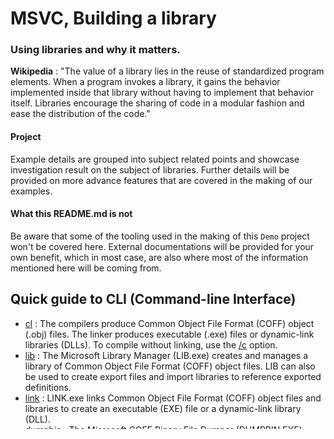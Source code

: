 # MSVC, Building a library

### Using libraries and why it matters.

**Wikipedia** : "The value of a library lies in the reuse of standardized program elements. When a program invokes a library, it gains the behavior implemented inside that library without having to implement that behavior itself. Libraries encourage the sharing of code in a modular fashion and ease the distribution of the code."

#### Project
Example details are grouped into subject related points and showcase investigation result on the subject of libraries. Further details will be provided on more advance features that are covered in the making of our examples.

#### What this README.md is not
Be aware that some of the tooling used in the making of this `Demo` project won't be covered here. External documentations will be provided for your own benefit, which in most case, are also where most of the information mentioned here will be coming from.

## Quick guide to CLI (Command-line Interface)

* [cl](https://learn.microsoft.com/en-us/cpp/build/reference/compiler-options?view=msvc-170) : The compilers produce Common Object File Format (COFF) object (.obj) files. The linker produces executable (.exe) files or dynamic-link libraries (DLLs). To compile without linking, use the [/c](https://learn.microsoft.com/en-us/cpp/build/reference/cl-invokes-the-linker?view=msvc-170) option.
* [lib](https://learn.microsoft.com/en-us/cpp/build/reference/lib-reference?view=msvc-170) : The Microsoft Library Manager (LIB.exe) creates and manages a library of Common Object File Format (COFF) object files. LIB can also be used to create export files and import libraries to reference exported definitions.
* [link](https://learn.microsoft.com/en-us/cpp/build/reference/linker-options?view=msvc-170) : LINK.exe links Common Object File Format (COFF) object files and libraries to create an executable (EXE) file or a dynamic-link library (DLL).
* [dumpbin](https://learn.microsoft.com/en-us/cpp/build/reference/dumpbin-reference?view=msvc-170) : The Microsoft COFF Binary File Dumper (DUMPBIN.EXE) displays information about Common Object File Format (COFF) binary files. You can use DUMPBIN to examine COFF object files, standard libraries of COFF objects, executable files, and dynamic-link libraries (DLLs).


## What's a library

**Wikipedia** : "A library is a collection of implementations of behavior, written in terms of a language, that has a well-defined interface by which the behavior is invoked. For instance, people who want to write a higher-level program can use a library to make system calls instead of implementing those system calls."

# Types of libraries

### Header-only library

A library is called header-only if the full definitions of all macros, functions and classes comprising the library are visible to the compiler in a header file form. Header-only libraries do not need to be separately compiled, packaged and installed in order to be used.

##### Example - MSVC Development Toolkit Cmd-line

```
C:> cl Main.cc		(Main.obj, Main.exe)
```

```
// header-only library

#include <type_traits>

class FMath {
public:
	template<typename T,
		std::enable_if_t<std::is_arithmetic<T>::value, bool> = true>
	inline static T Sum(const T& A, const T& B) {
		return A + B;
	}
};

// executable

#include <stdio.h>
#include "Math.hh"

int main(int argc /*arg count*/, char* argv[] /*arg values*/) {

	printf("%i",  FMath::Sum<int  >(1    , 2    ));
	return 0;
};
```

### Static library

A static library or statically-linked library is a set of routines, external functions and variables which are resolved in a caller at compile-time and copied into a target application by a compiler, linker, or binder, producing an object file and a stand-alone executable.

##### Example - MSVC Development Toolkit Cmd-line

```
C:> cl /c HelloWorld.cc				(HelloWorld.obj)
C:> lib HelloWorld.obj				(HelloWorld.lib)
C:> cl Main.cc /link HelloWorld.lib		(Main.obj, Main.exe)
```
*Tips : Now that the executable has been compiled and linked with the static library (.lib), the executable can invoke functions defined in the static library without the .lib existing as its now compiled into the executable. You can safely delete the .obj file and .lib file and run the executable.*

```
// static library

extern "C" const char* __cdecl Print() {
	return "Hello World!";
}

// executable

#include <stdio.h>

// forward declaration
extern "C" const char* __cdecl Print();

int main(int argc /*arg count*/, char* argv[] /*arg values*/) {

	puts(Print());
	return 0;
};
```

### Shared library

A shared library or shared object is a file that is intended to be shared by executable files and further shared object files. Modules used by a program are loaded from individual shared objects into memory at load time or runtime, rather than being copied by a linker when it creates a single monolithic executable file for the program.

**Load-time dynamic linking**

In load-time dynamic linking, an application makes explicit calls to exported DLL functions like local functions. To use load-time dynamic linking, provide a header (.h) file and an import library (.lib) file when you compile and link the application. When you do this, the linker will provide the system with the information that is required to load the DLL and resolve the exported DLL function locations at load time.

##### Example A - MSVC Development Toolkit Cmd-line

```
C:> cl /c GetGreetings.cc			(GetGreetings.obj)
C:> link GetGreetings.obj /DLL /NOENTRY		(GetGreetings.dll)
C:> cl Main.cc /link GetGreetings.lib		(Main.obj, Main.exe)
```
*Tips : Now that the executable has been compiled and linked with the import library (.lib), the executable will access the dll exported functions when invoked. You can safely delete the .obj file and .lib file and run the executable.* 

```
// shared library

__declspec(dllexport) const char* __cdecl GetGreatings() {
	return "Greatings Programmer!";
}

// executable

#include <stdio.h>

__declspec(dllimport) const char* __cdecl GetGreatings();

int main(int argc /*arg count*/, char* argv[] /*arg values*/) {

	puts(GetGreatings());
	return 0;
};
```

**Run-time dynamic linking**

In run-time dynamic linking, an application calls either the LoadLibrary function or the LoadLibraryEx function to load the DLL at run time. After the DLL is successfully loaded, you use the GetProcAddress function to obtain the address of the exported DLL function that you want to call. When you use run-time dynamic linking, you do not need an import library file.

##### Example B - MSVC Development Toolkit Cmd-line

```
C:> cl /c GetGreetings.cc			(GetGreetings.obj)
C:> link GetGreetings.obj /DLL /NOENTRY		(GetGreetings.dll)
C:> cl Main.cc					(Main.obj, Main.exe)
```

```
// shared library

// executable
```
Tips : Further details are provided regarding window's specific usage of dll's at the following [link](https://learn.microsoft.com/en-us/troubleshoot/windows-client/deployment/dynamic-link-library).
